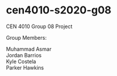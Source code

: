 # cen4010-s2020-g08
CEN 4010 Group 08 Project

Group Members:

Muhammad Asmar\
Jordan Barrios\
Kyle Costela\
Parker Hawkins
